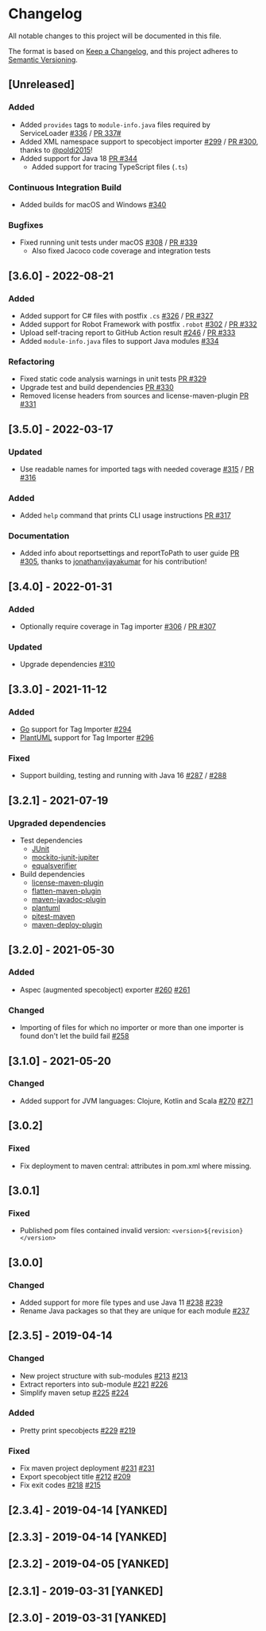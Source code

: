 # Changelog
All notable changes to this project will be documented in this file.

The format is based on [Keep a Changelog](https://keepachangelog.com/en/1.0.0/),
and this project adheres to [Semantic Versioning](https://semver.org/spec/v2.0.0.html).

## [Unreleased]

### Added

- Added `provides`  tags to `module-info.java` files required by ServiceLoader [#336](https://github.com/itsallcode/openfasttrace/issues/336) / [PR 337#](https://github.com/itsallcode/openfasttrace/pull/337)
- Added XML namespace support to specobject importer [#299](https://github.com/itsallcode/openfasttrace/issues/299) / [PR #300](https://github.com/itsallcode/openfasttrace/pull/300), thanks to [@poldi2015](https://github.com/poldi2015)!
- Added support for Java 18 [PR #344](https://github.com/itsallcode/openfasttrace/pull/344)
  - Added support for tracing TypeScript files (`.ts`)

### Continuous Integration Build

- Added builds for macOS and Windows [#340](https://github.com/itsallcode/openfasttrace/issues/340)

### Bugfixes

- Fixed running unit tests under macOS [#308](https://github.com/itsallcode/openfasttrace/issues/308) / [PR #339](https://github.com/itsallcode/openfasttrace/pull/339)
  - Also fixed Jacoco code coverage and integration tests
  
## [3.6.0] - 2022-08-21

### Added

- Added support for C# files with postfix `.cs` [#326](https://github.com/itsallcode/openfasttrace/issues/326) / [PR #327](https://github.com/itsallcode/openfasttrace/pull/327)
- Added support for Robot Framework with postfix `.robot` [#302](https://github.com/itsallcode/openfasttrace/issues/302) / [PR #332](https://github.com/itsallcode/openfasttrace/pull/332)
- Upload self-tracing report to GitHub Action result [#246](https://github.com/itsallcode/openfasttrace/issues/246) / [PR #333](https://github.com/itsallcode/openfasttrace/pull/333)
- Added `module-info.java` files to support Java modules [#334](https://github.com/itsallcode/openfasttrace/pull/334)

### Refactoring

- Fixed static code analysis warnings in unit tests [PR #329](https://github.com/itsallcode/openfasttrace/pull/329)
- Upgrade test and build dependencies [PR #330](https://github.com/itsallcode/openfasttrace/pull/330)
- Removed license headers from sources and license-maven-plugin [PR #331](https://github.com/itsallcode/openfasttrace/pull/331)

## [3.5.0] - 2022-03-17

### Updated

- Use readable names for imported tags with needed coverage [#315](https://github.com/itsallcode/openfasttrace/issues/315) / [PR #316](https://github.com/itsallcode/openfasttrace/pull/316)

### Added

- Added `help` command that prints CLI usage instructions [PR #317](https://github.com/itsallcode/openfasttrace/pull/317)

### Documentation

- Added info about reportsettings and reportToPath to user guide [PR #305](https://github.com/itsallcode/openfasttrace/pull/305), thanks to [jonathanvijayakumar](https://github.com/jonathanvijayakumar) for his contribution!

## [3.4.0] - 2022-01-31

### Added

- Optionally require coverage in Tag importer [#306](https://github.com/itsallcode/openfasttrace/issues/306) / [PR #307](https://github.com/itsallcode/openfasttrace/pull/307)

### Updated

- Upgrade dependencies [#310](https://github.com/itsallcode/openfasttrace/issues/310)

## [3.3.0] - 2021-11-12

### Added

- [Go](https://golang.org/) support for Tag Importer [#294](https://github.com/itsallcode/openfasttrace/issues/294)
- [PlantUML](https://plantuml.com) support for Tag Importer [#296](https://github.com/itsallcode/openfasttrace/issues/296)

### Fixed

- Support building, testing and running with Java 16 [#287](https://github.com/itsallcode/openfasttrace/issues/287) / [#288](https://github.com/itsallcode/openfasttrace/issues/288)

## [3.2.1] - 2021-07-19

### Upgraded dependencies

- Test dependencies
  - [JUnit](https://github.com/itsallcode/openfasttrace/pull/275)
  - [mockito-junit-jupiter](https://github.com/itsallcode/openfasttrace/pull/284)
  - [equalsverifier](https://github.com/itsallcode/openfasttrace/pull/285)
- Build dependencies
  - [license-maven-plugin](https://github.com/itsallcode/openfasttrace/pull/276)
  - [flatten-maven-plugin](https://github.com/itsallcode/openfasttrace/pull/278)
  - [maven-javadoc-plugin](https://github.com/itsallcode/openfasttrace/pull/279)
  - [plantuml](https://github.com/itsallcode/openfasttrace/pull/81)
  - [pitest-maven](https://github.com/itsallcode/openfasttrace/pull/282)
  - [maven-deploy-plugin](https://github.com/itsallcode/openfasttrace/pull/283)

## [3.2.0] - 2021-05-30

### Added

- Aspec (augmented specobject) exporter [#260](https://github.com/itsallcode/openfasttrace/issues/260) [#261](https://github.com/itsallcode/openfasttrace/pull/261)

### Changed

- Importing of files for which no importer or more than one importer is found don't let the build fail [#258](https://github.com/itsallcode/openfasttrace/pull/258)


## [3.1.0] - 2021-05-20

### Changed

- Added support for JVM languages: Clojure, Kotlin and Scala [#270](https://github.com/itsallcode/openfasttrace/issues/270) [#271](https://github.com/itsallcode/openfasttrace/issues/271)

## [3.0.2]

### Fixed

- Fix deployment to maven central: attributes in pom.xml where missing.

## [3.0.1]

### Fixed

- Published pom files contained invalid version: `<version>${revision}</version>`

## [3.0.0]

### Changed

- Added support for more file types and use Java 11 [#238](https://github.com/itsallcode/openfasttrace/issues/238) [#239](https://github.com/itsallcode/openfasttrace/issues/239)
- Rename Java packages so that they are unique for each module [#237](https://github.com/itsallcode/openfasttrace/pull/237)

## [2.3.5] - 2019-04-14

### Changed

- New project structure with sub-modules [#213](https://github.com/itsallcode/openfasttrace/issues/216) [#213](https://github.com/itsallcode/openfasttrace/pull/213)
- Extract reporters into sub-module [#221](https://github.com/itsallcode/openfasttrace/issues/221) [#226](https://github.com/itsallcode/openfasttrace/pull/226)
- Simplify maven setup [#225](https://github.com/itsallcode/openfasttrace/pull/225) [#224](https://github.com/itsallcode/openfasttrace/issues/224)

### Added

- Pretty print specobjects [#229](https://github.com/itsallcode/openfasttrace/pull/229) [#219](https://github.com/itsallcode/openfasttrace/issues/219)

### Fixed

- Fix maven project deployment [#231](https://github.com/itsallcode/openfasttrace/issues/231) [#231](https://github.com/itsallcode/openfasttrace/pull/232)
- Export specobject title [#212](https://github.com/itsallcode/openfasttrace/pull/212/) [#209](https://github.com/itsallcode/openfasttrace/issues/209)
- Fix exit codes [#218](https://github.com/itsallcode/openfasttrace/pull/218) [#215](https://github.com/itsallcode/openfasttrace/issues/215)

## [2.3.4] - 2019-04-14 [YANKED]

## [2.3.3] - 2019-04-14 [YANKED]

## [2.3.2] - 2019-04-05 [YANKED]

## [2.3.1] - 2019-03-31 [YANKED]

## [2.3.0] - 2019-03-31 [YANKED]
